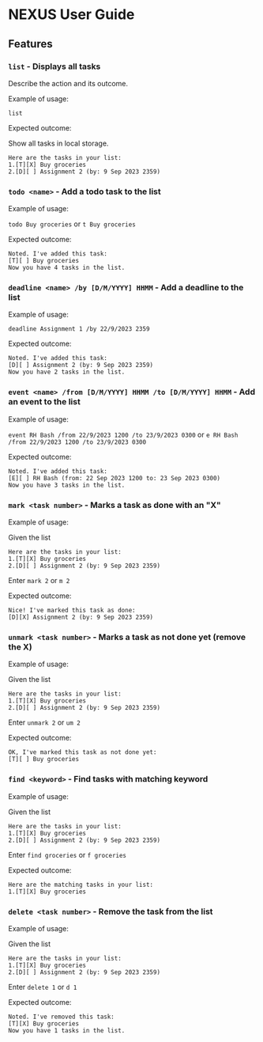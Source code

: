 # NEXUS User Guide

## Features

### `list` - Displays all tasks

Describe the action and its outcome.

Example of usage: 

`list`

Expected outcome:

Show all tasks in local storage.

```
Here are the tasks in your list:
1.[T][X] Buy groceries
2.[D][ ] Assignment 2 (by: 9 Sep 2023 2359)
```

### `todo <name>` - Add a todo task to the list

Example of usage:

`todo Buy groceries` or `t Buy groceries`

Expected outcome:

```
Noted. I've added this task:
[T][ ] Buy groceries
Now you have 4 tasks in the list.
```

### `deadline <name> /by [D/M/YYYY] HHMM` - Add a deadline to the list

Example of usage:

`deadline Assignment 1 /by 22/9/2023 2359`

Expected outcome:

```
Noted. I've added this task:
[D][ ] Assignment 2 (by: 9 Sep 2023 2359)
Now you have 2 tasks in the list.
```

### `event <name> /from [D/M/YYYY] HHMM /to [D/M/YYYY] HHMM` - Add an event to the list

Example of usage:

`event RH Bash /from 22/9/2023 1200 /to 23/9/2023 0300`
or `e RH Bash /from 22/9/2023 1200 /to 23/9/2023 0300`


Expected outcome:

```
Noted. I've added this task:
[E][ ] RH Bash (from: 22 Sep 2023 1200 to: 23 Sep 2023 0300)
Now you have 3 tasks in the list.
```

### `mark <task number>` - Marks a task as done with an "X"

Example of usage:

Given the list
```
Here are the tasks in your list:
1.[T][X] Buy groceries
2.[D][ ] Assignment 2 (by: 9 Sep 2023 2359)
```

Enter `mark 2` or `m 2`

Expected outcome:

```
Nice! I've marked this task as done:
[D][X] Assignment 2 (by: 9 Sep 2023 2359)
```

### `unmark <task number>` - Marks a task as not done yet (remove the X)

Example of usage:

Given the list
```
Here are the tasks in your list:
1.[T][X] Buy groceries
2.[D][ ] Assignment 2 (by: 9 Sep 2023 2359)
```

Enter `unmark 2` or `um 2`

Expected outcome:

```
OK, I've marked this task as not done yet:
[T][ ] Buy groceries
```

### `find <keyword>` - Find tasks with matching keyword

Example of usage:

Given the list
```
Here are the tasks in your list:
1.[T][X] Buy groceries
2.[D][ ] Assignment 2 (by: 9 Sep 2023 2359)
```

Enter `find groceries` or `f groceries`

Expected outcome:

```
Here are the matching tasks in your list:
1.[T][X] Buy groceries
```

### `delete <task number>` - Remove the task from the list
Example of usage:

Given the list
```
Here are the tasks in your list:
1.[T][X] Buy groceries
2.[D][ ] Assignment 2 (by: 9 Sep 2023 2359)
```

Enter `delete 1` or `d 1`

Expected outcome:

```
Noted. I've removed this task:
[T][X] Buy groceries
Now you have 1 tasks in the list.
```
